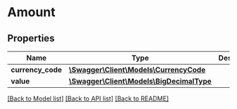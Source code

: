 # Amount

## Properties
Name | Type | Description | Notes
------------ | ------------- | ------------- | -------------
**currency_code** | [**\Swagger\Client\Models\CurrencyCode**](CurrencyCode.md) |  | 
**value** | [**\Swagger\Client\Models\BigDecimalType**](BigDecimalType.md) |  | 

[[Back to Model list]](../../README.md#documentation-for-models) [[Back to API list]](../../README.md#documentation-for-api-endpoints) [[Back to README]](../../README.md)

